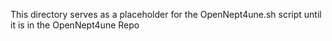 This directory serves as a placeholder for the OpenNept4une.sh script until it is in the OpenNept4une Repo
